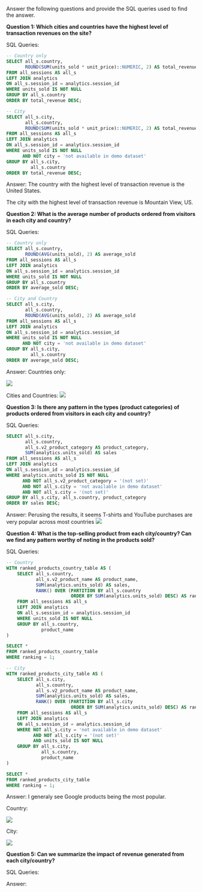 Answer the following questions and provide the SQL queries used to find the answer.

    
**Question 1: Which cities and countries have the highest level of transaction revenues on the site?**


SQL Queries:
``` sql
-- Country only
SELECT all_s.country,
	   ROUND(SUM(units_sold * unit_price)::NUMERIC, 2) AS total_revenue
FROM all_sessions AS all_s
LEFT JOIN analytics
ON all_s.session_id = analytics.session_id
WHERE units_sold IS NOT NULL
GROUP BY all_s.country
ORDER BY total_revenue DESC;

-- City
SELECT all_s.city,
	   all_s.country,
	   ROUND(SUM(units_sold * unit_price)::NUMERIC, 2) AS total_revenue
FROM all_sessions AS all_s
LEFT JOIN analytics
ON all_s.session_id = analytics.session_id
WHERE units_sold IS NOT NULL
	  AND NOT city = 'not available in demo dataset'
GROUP BY all_s.city,
	     all_s.country
ORDER BY total_revenue DESC;
```


Answer:
The country with the highest level of transaction revenue is the United States.

The city with the highest level of transaction revenue is Mountain View, US.



**Question 2: What is the average number of products ordered from visitors in each city and country?**


SQL Queries:
``` sql
-- Country only
SELECT all_s.country,
	   ROUND(AVG(units_sold), 2) AS average_sold
FROM all_sessions AS all_s
LEFT JOIN analytics
ON all_s.session_id = analytics.session_id
WHERE units_sold IS NOT NULL
GROUP BY all_s.country
ORDER BY average_sold DESC;

-- City and Country
SELECT all_s.city,
	   all_s.country,
	   ROUND(AVG(units_sold), 2) AS average_sold
FROM all_sessions AS all_s
LEFT JOIN analytics
ON all_s.session_id = analytics.session_id
WHERE units_sold IS NOT NULL
	  AND NOT city = 'not available in demo dataset'
GROUP BY all_s.city,
	 	 all_s.country
ORDER BY average_sold DESC;
```


Answer:
Countries only:

![](Images/country_avg.png)

Cities and Countries:
![](Images/city_avg.png)



**Question 3: Is there any pattern in the types (product categories) of products ordered from visitors in each city and country?**


SQL Queries:
``` sql
SELECT all_s.city,
	   all_s.country,
	   all_s.v2_product_category AS product_category,
	   SUM(analytics.units_sold) AS sales
FROM all_sessions AS all_s
LEFT JOIN analytics
ON all_s.session_id = analytics.session_id
WHERE analytics.units_sold IS NOT NULL
	  AND NOT all_s.v2_product_category = '(not set)'
	  AND NOT all_s.city = 'not available in demo dataset'
	  AND NOT all_s.city = '(not set)'
GROUP BY all_s.city, all_s.country, product_category
ORDER BY sales DESC;
```



Answer:
Perusing the results, it seems T-shirts and YouTube purchases are very popular across most countries
![](Images/prod_category.png)



**Question 4: What is the top-selling product from each city/country? Can we find any pattern worthy of noting in the products sold?**


SQL Queries:
``` sql
-- Country
WITH ranked_products_country_table AS (
	SELECT all_s.country,
	   	   all_s.v2_product_name AS product_name,
	       SUM(analytics.units_sold) AS sales,
	       RANK() OVER (PARTITION BY all_s.country
						ORDER BY SUM(analytics.units_sold) DESC) AS ranking
	FROM all_sessions AS all_s
	LEFT JOIN analytics
	ON all_s.session_id = analytics.session_id
	WHERE units_sold IS NOT NULL
	GROUP BY all_s.country,
		 	 product_name
)

SELECT *
FROM ranked_products_country_table
WHERE ranking = 1;

-- City
WITH ranked_products_city_table AS (
	SELECT all_s.city,
	   	   all_s.country,
	   	   all_s.v2_product_name AS product_name,
	       SUM(analytics.units_sold) AS sales,
	       RANK() OVER (PARTITION BY all_s.city
						ORDER BY SUM(analytics.units_sold) DESC) AS ranking
	FROM all_sessions AS all_s
	LEFT JOIN analytics
	ON all_s.session_id = analytics.session_id
	WHERE NOT all_s.city = 'not available in demo dataset'
	      AND NOT all_s.city = '(not set)'
	      AND units_sold IS NOT NULL
	GROUP BY all_s.city,
	     	 all_s.country,
		 	 product_name
)

SELECT *
FROM ranked_products_city_table
WHERE ranking = 1;
```

Answer:
I generaly see Google products being the most popular.

Country:

![](Images/ranked_country_products.png)

City:

![](Images/ranked_city_products.png)




**Question 5: Can we summarize the impact of revenue generated from each city/country?**

SQL Queries:



Answer:







